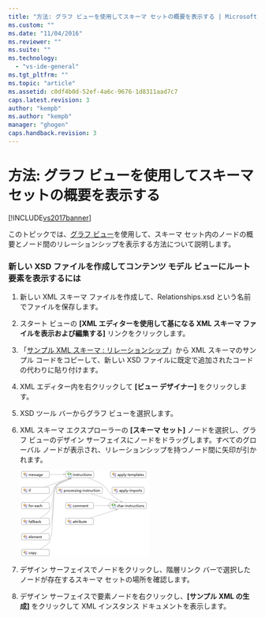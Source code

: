 ```yaml
---
title: "方法: グラフ ビューを使用してスキーマ セットの概要を表示する | Microsoft Docs"
ms.custom: ""
ms.date: "11/04/2016"
ms.reviewer: ""
ms.suite: ""
ms.technology: 
  - "vs-ide-general"
ms.tgt_pltfrm: ""
ms.topic: "article"
ms.assetid: c0df4b0d-52ef-4a6c-9676-1d8311aad7c7
caps.latest.revision: 3
author: "kempb"
ms.author: "kempb"
manager: "ghogen"
caps.handback.revision: 3
---
```

# 方法: グラフ ビューを使用してスキーマ セットの概要を表示する
[!INCLUDE[vs2017banner](../code-quality/includes/vs2017banner.md)]

このトピックでは、[グラフ ビュー](../xml-tools/graph-view.md)を使用して、スキーマ セット内のノードの概要とノード間のリレーションシップを表示する方法について説明します。  
  
### 新しい XSD ファイルを作成してコンテンツ モデル ビューにルート要素を表示するには  
  
1.  新しい XML スキーマ ファイルを作成して、Relationships.xsd という名前でファイルを保存します。  
  
2.  スタート ビューの **\[XML エディターを使用して基になる XML スキーマ ファイルを表示および編集する\]** リンクをクリックします。  
  
3.  「[サンプル XML スキーマ : リレーションシップ](../Topic/Sample%20XSD%20File:%20Relationships.md)」から XML スキーマのサンプル コードをコピーして、新しい XSD ファイルに既定で追加されたコードの代わりに貼り付けます。  
  
4.  XML エディター内を右クリックして **\[ビュー デザイナー\]** をクリックします。  
  
5.  XSD ツール バーからグラフ ビューを選択します。  
  
6.  XML スキーマ エクスプローラーの **\[スキーマ セット\]** ノードを選択し、グラフ ビューのデザイン サーフェイスにノードをドラッグします。すべてのグローバル ノードが表示され、リレーションシップを持つノード間に矢印が引かれます。  
  
     ![グラフ ビュー](../xml-tools/media/relationshipingraphview.gif "RelationshipInGraphView")  
  
7.  デザイン サーフェイスでノードをクリックし、階層リンク バーで選択したノードが存在するスキーマ セットの場所を確認します。  
  
8.  デザイン サーフェイスで要素ノードを右クリックし、**\[サンプル XML の生成\]** をクリックして XML インスタンス ドキュメントを表示します。
